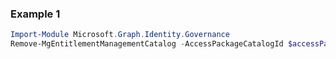 ### Example 1
``` powershell
Import-Module Microsoft.Graph.Identity.Governance
Remove-MgEntitlementManagementCatalog -AccessPackageCatalogId $accessPackageCatalogId
```
